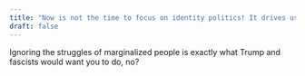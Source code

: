 ```yaml
---
title: "Now is not the time to focus on identity politics! It drives us apart when we need to be united against Trump."
draft: false
---
```


Ignoring the struggles of marginalized people is exactly what Trump and fascists would want you to do, no?

